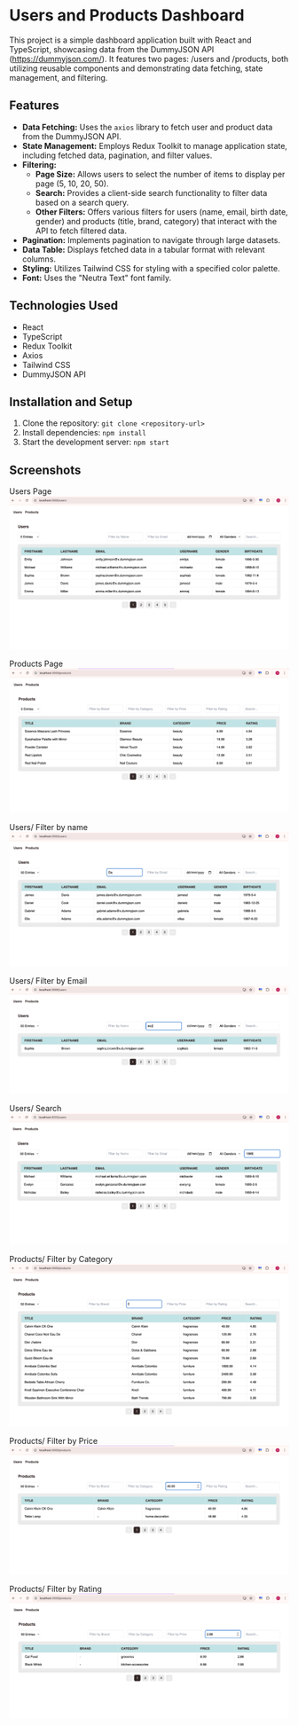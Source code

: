 # Users and Products Dashboard

This project is a simple dashboard application built with React and TypeScript, showcasing data from the DummyJSON API (https://dummyjson.com/). It features two pages: /users and /products, both utilizing reusable components and demonstrating data fetching, state management, and filtering.

## Features

* **Data Fetching:** Uses the `axios` library to fetch user and product data from the DummyJSON API.
* **State Management:** Employs Redux Toolkit to manage application state, including fetched data, pagination, and filter values.
* **Filtering:**
    * **Page Size:** Allows users to select the number of items to display per page (5, 10, 20, 50).
    * **Search:** Provides a client-side search functionality to filter data based on a search query.
    * **Other Filters:** Offers various filters for users (name, email, birth date, gender) and products (title, brand, category) that interact with the API to fetch filtered data.
* **Pagination:** Implements pagination to navigate through large datasets.
* **Data Table:** Displays fetched data in a tabular format with relevant columns.
* **Styling:** Utilizes Tailwind CSS for styling with a specified color palette.
* **Font:** Uses the "Neutra Text" font family.

## Technologies Used

* React
* TypeScript
* Redux Toolkit
* Axios
* Tailwind CSS
* DummyJSON API

## Installation and Setup

1. Clone the repository: `git clone <repository-url>`
2. Install dependencies: `npm install`
3. Start the development server: `npm start`

## Screenshots

Users Page
![Screenshot](src/assets/UsersPage.png)

Products Page
![Screenshot](src/assets/ProductsPage.png)

Users/ Filter by name
![Screenshot](src/assets/User:filterByName.png)

Users/ Filter by Email
![Screenshot](src/assets/Users:filterByEmail.png)

Users/ Search
![Screenshot](src/assets/User:Search.png)

Products/ Filter by Category
![Screenshot](src/assets/Product:filterByCategory.png)

Products/ Filter by Price
![Screenshot](src/assets/Product:filterByPrice.png)

Products/ Filter by Rating
![Screenshot](src/assets/Product:filterByRating.png)